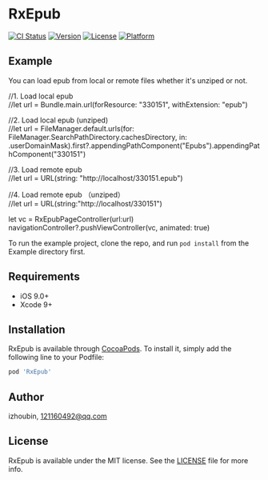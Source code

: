# RxEpub

[![CI Status](http://img.shields.io/travis/izhoubin/RxEpub.svg?style=flat)](https://travis-ci.org/izhoubin/RxEpub)
[![Version](https://img.shields.io/cocoapods/v/RxEpub.svg?style=flat)](http://cocoapods.org/pods/RxEpub)
[![License](https://img.shields.io/cocoapods/l/RxEpub.svg?style=flat)](http://cocoapods.org/pods/RxEpub)
[![Platform](https://img.shields.io/cocoapods/p/RxEpub.svg?style=flat)](http://cocoapods.org/pods/RxEpub)

## Example

You can load epub from local or remote files whether it's unziped or not.

//1. Load local epub</br>
//let url = Bundle.main.url(forResource: "330151", withExtension: "epub")

//2. Load local epub (unziped)</br>
//let url = FileManager.default.urls(for: FileManager.SearchPathDirectory.cachesDirectory, in: .userDomainMask).first?.appendingPathComponent("Epubs").appendingPathComponent("330151")

//3. Load remote epub</br>
//let url = URL(string: "http://localhost/330151.epub")

//4. Load remote epub （unziped）</br>
//let url =  URL(string:"http://localhost/330151")

let vc = RxEpubPageController(url:url)</br>
navigationController?.pushViewController(vc, animated: true)


To run the example project, clone the repo, and run `pod install` from the Example directory first.

## Requirements

- iOS 9.0+
- Xcode 9+

## Installation

RxEpub is available through [CocoaPods](http://cocoapods.org). To install
it, simply add the following line to your Podfile:

```ruby
pod 'RxEpub'
```
## Author

izhoubin, 121160492@qq.com

## License

RxEpub is available under the MIT license. See the [LICENSE](/LICENSE) file for more info.
